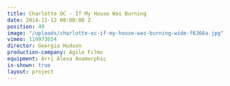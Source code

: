 ```yaml
---
title: Charlotte OC - If My House Was Burning
date: 2014-11-12 00:00:00 Z
position: 49
image: "/uploads/charlotte-oc-if-my-house-was-burning-wide-f6366a.jpg"
vimeo: 119973654
director: Georgia Hudson
production-company: Agile Films
equipment: Arri Alexa Anamorphic
is-shown: true
layout: project
---
```


